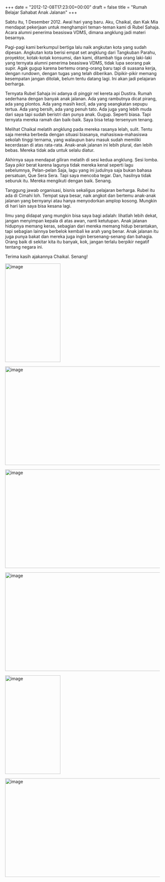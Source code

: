 +++
date = "2012-12-08T17:23:00+00:00"
draft = false
title = "Rumah Belajar Sahabat Anak Jalanan"
+++
<p>Sabtu itu, 1 Desember 2012. Awal hari yang baru. Aku, Chaikal, dan Kak Mia mendapat pekerjaan untuk menghampiri teman-teman kami di Rubel Sahaja. Acara alumni penerima beasiswa VDMS, dimana angklung jadi materi besarnya.</p>&#13;
<p>Pagi-pagi kami berkumpul bertiga lalu naik angkutan kota yang sudah dipesan. Angkutan kota berisi empat set angklung dari Tangkuban Parahu, proyektor, kotak-kotak konsumsi, dan kami, ditambah tiga orang laki-laki yang ternyata alumni penerima beasiswa VDMS, tidak lupa seorang pak supir. Agak gugup karena bertemu orang-orang baru tapi di suasana kerja, dengan rundown, dengan tugas yang telah diberikan. Dipikir-pikir memang kesempatan jangan ditolak, belum tentu datang lagi. Ini akan jadi pelajaran berharga.</p>&#13;
<p>Ternyata Rubel Sahaja ini adanya di pinggir rel kereta api Dustira. Rumah sederhana dengan banyak anak jalanan. Ada yang rambutnya dicat pirang, ada yang plontos. Ada yang masih kecil, ada yang seangkatan sepupu tertua. Ada yang bersih, ada yang penuh tato. Ada juga yang lebih muda dari saya tapi sudah beristri dan punya anak. Gugup. Seperti biasa. Tapi ternyata mereka ramah dan baik-baik. Saya bisa tetap tersenyum tenang.</p>&#13;
<p>Melihat Chaikal melatih angklung pada mereka rasanya lelah, sulit. Tentu saja mereka berbeda dengan situasi biasanya, mahasiswa-mahasiswa sekolah tinggi ternama, yang walaupun baru masuk sudah memiliki kecerdasan di atas rata-rata. Anak-anak jalanan ini lebih plural, dan lebih bebas. Mereka tidak ada untuk selalu diatur.</p>&#13;
<p>Akhirnya saya mendapat giliran melatih di sesi kedua angklung. Sesi lomba. Saya pikir berat karena lagunya tidak mereka kenal seperti lagu sebelumnya, Pelan-pelan Saja, lagu yang ini judulnya saja bukan bahasa persatuan, Que Sera Sera. Tapi saya mencoba tegar. Dan, hasilnya tidak seburuk itu. Mereka mengikuti dengan baik. Senang.</p>&#13;
<p>Tanggung jawab organisasi, bisnis sekaligus pelajaran berharga. Rubel itu ada di Cimahi loh. Tempat saya besar, naik angkot dan bertemu anak-anak jalanan yang bernyanyi atau hanya menyodorkan amplop kosong. Mungkin di hari lain saya bisa kesana lagi.</p>&#13;
<p>Ilmu yang didapat yang mungkin bisa saya bagi adalah: lihatlah lebih dekat, jangan menyimpan kepala di atas awan, nanti ketutupan. Anak jalanan hidupnya memang keras, sebagian dari mereka memang hidup berantakan, tapi sebagian lainnya berbelok kembali ke arah yang benar. Anak jalanan itu juga punya bakat dan mereka juga ingin bersenang-senang dan bahagia. Orang baik di sekitar kita itu banyak, kok, jangan terlalu berpikir negatif tentang negara ini.</p>&#13;
<p>Terima kasih ajakannya Chaikal. Senang!</p>&#13;
<p><img alt="image" height="320" src="http://m.ak.fbcdn.net/sphotos-a.ak/hphotos-ak-snc6/270115_10200187030984979_1040056149_n.jpg" width="180" /></p>&#13;
<p><img alt="image" height="320" src="http://m.ak.fbcdn.net/sphotos-b.ak/hphotos-ak-ash4/399245_10200187031664996_1121068307_n.jpg" width="569" /></p>&#13;
<p><img alt="image" height="320" src="http://m.ak.fbcdn.net/sphotos-b.ak/hphotos-ak-ash3/532599_3839436033843_1639425570_n.jpg" width="569" /></p>&#13;
<p><img alt="image" height="320" src="http://m.ak.fbcdn.net/sphotos-c.ak/hphotos-ak-prn1/558860_3839440313950_342744459_n.jpg" width="569" /></p>&#13;
<p><img alt="image" height="320" src="http://m.ak.fbcdn.net/sphotos-g.ak/hphotos-ak-ash3/45096_3839436433853_1400130630_n.jpg" width="180" /></p>&#13;
<p><img alt="image" height="320" src="http://m.ak.fbcdn.net/sphotos-f.ak/hphotos-ak-ash3/155963_3839436633858_1322112594_n.jpg" width="569" /></p> 